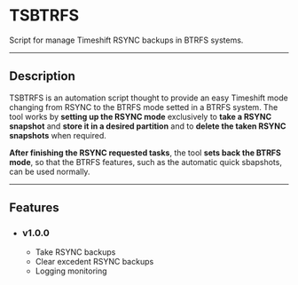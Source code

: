 # TSBTRFS
Script for manage Timeshift RSYNC backups in BTRFS systems.

---
## Description
TSBTRFS is an automation script thought to provide an easy Timeshift mode
changing from RSYNC to the BTRFS mode setted in a BTRFS system. The tool works
by **setting up the RSYNC mode** exclusively to **take a RSYNC snapshot** and
**store it in a desired partition** and to **delete the taken RSYNC snapshots**
when required.

**After finishing the RSYNC requested tasks**, the tool **sets back the BTRFS**
**mode**, so that the BTRFS features, such as the automatic quick sbapshots,
can be used normally.

---
## Features

* ### v1.0.0
    * Take RSYNC backups
    * Clear excedent RSYNC backups
    * Logging monitoring